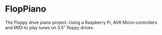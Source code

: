 # FlopPiano
The Floppy drive piano project.  Using a Raspberry Pi, AVR Micro-controllers and MIDI to play tunes on 3.5" floppy drives. 
